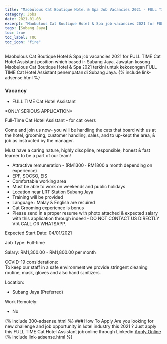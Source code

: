 ```yaml
---
title: "Maobulous Cat Boutique Hotel & Spa Job Vacancies 2021 - FULL TIME Cat Hotel Assistant" 
category: Jobs 
date: 2021-01-03 
excerpt: "Maobulous Cat Boutique Hotel & Spa job vacancies 2021 for FULL TIME Cat Hotel Assistant position which based in Subang Jaya. Jawatan kosong Maobulous Cat Boutique Hotel & Spa 2021 terkini untuk kekosongan FULL TIME Cat Hotel Assistant penempatan di Subang Jaya" 
tags: [Subang Jaya] 
toc: true 
toc_label: TOC 
toc_icon: "fire" 
--- 
```


Maobulous Cat Boutique Hotel & Spa job vacancies 2021 for FULL TIME Cat Hotel Assistant position which based in Subang Jaya. Jawatan kosong Maobulous Cat Boutique Hotel & Spa 2021 terkini untuk kekosongan FULL TIME Cat Hotel Assistant penempatan di Subang Jaya. 
{% include link-adsense.html %} 
### Vacancy 
- FULL TIME Cat Hotel Assistant 
<div><p>*ONLY SERIOUS APPLICATION*</p><p>Full-Time Cat Hotel Assistant - for cat lovers</p><p>Come and join us now- you will be handling the cats that board with us at the hotel, grooming, customer handling, sales, and to up-kept the area, &amp; job as instructed by the manager.</p><p>Must have a caring nature, highly discipline, responsible, honest &amp; fast learner to be a part of our team!</p><ul><li>Attractive remuneration - (RM1300 - RM1800 a month depending on experience)</li><li>EPF, SOCSO, EIS</li><li>Comfortable working area</li><li>Must be able to work on weekends and public holidays</li><li>Location near LRT Station Subang Jaya</li><li>Training will be provided</li><li>Language : Malay &amp; English are required</li><li>Cat Grooming experience is bonus!</li><li>Please send in a proper resume with photo attached &amp; expected salary with this application through indeed - DO NOT CONTACT US DIRECTLY VIA CALL OR WHATSAPP.</li></ul><p>Expected Start Date: 04/01/2021</p><p>Job Type: Full-time</p><p>Salary: RM1,300.00 - RM1,800.00 per month</p><p>COVID-19 considerations:<br>To keep our staff in a safe environment we provide stringent cleaning routine, mask, gloves and also hand sanitizers.</p><p>Location:</p><ul><li>Subang Jaya (Preferred)</li></ul><p>Work Remotely:</p><ul><li>No</li></ul></div> 
{% include 300-adsense.html %} 
### How To Apply 
Are you looking for new challenge and job opportunity in hotel industry this 2021 ?
Just apply this FULL TIME Cat Hotel Assistant job online through Linkedin 
<a href="https://malaysia.indeed.com/viewjob?jk=8e044d5a701b260d" class="btn btn--info" target="_blank" rel="nofollow noopenner">Apply Online</a> 
{% include link-adsense.html %} 